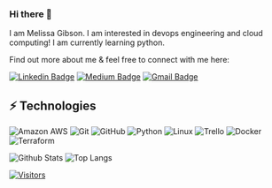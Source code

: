 <!-- LUIT GitHub Profile Template -->

<!-- Keep "Hi there" or replace it with a greeting of your own! -->

### Hi there 👋
I am Melissa Gibson. I am interested in devops engineering and cloud computing! I am currently learning python.

Find out more about me & feel free to connect with me here:

<!-- Replace the fields below with the information requested. Remember to remove the encapsulating <> characters. For spaces in names, use %20 (e.g. Broadus%20Palmer) -->

[![Linkedin Badge](https://img.shields.io/badge/-Melissa20%Gibson-blue?style=flat-square&logo=Linkedin&logoColor=white&link=https://https://www.linkedin.com/in/melissa-gibson-5688a2235/)](https://https://www.linkedin.com/in/melissa-gibson-5688a2235/)
[![Medium Badge](https://img.shields.io/badge/Melissa%20Gibson-12100E?style=flat-square&logo=medium&logoColor=white&link=https://medium.com/@melissgibson)](https://medium.com/@melissgibson)
[![Gmail Badge](https://img.shields.io/badge/-melcassidy45@gmail.com-c14438?style=flat-square&logo=Gmail&logoColor=white&link=mailto:melcassidy45@gmail.com)](mailto:melcassidy45@gmail.com)

## ⚡ Technologies

<!-- Check out the Badges folder for more badges -->

![Amazon AWS](https://img.shields.io/badge/Amazon%20AWS-232F3E?style=flat-square&logo=amazon-aws)
![Git](https://img.shields.io/badge/-Git-black?style=flat-square&logo=git)
![GitHub](https://img.shields.io/badge/-GitHub-181717?style=flat-square&logo=github)
![Python](https://img.shields.io/badge/-Python-black?style=flat-square&logo=Python)
![Linux](https://img.shields.io/badge/Linux-FCC624?style=flat-square&logo=linux&logoColor=black)
![Trello](https://img.shields.io/badge/Trello-%23026AA7.svg?style=flat-square&logo=Trello&logoColor=white)
![Docker](https://img.shields.io/badge/docker-%230db7ed.svg?style=for-the-badge&logo=docker&logoColor=white)
![Terraform](https://img.shields.io/badge/terraform-%235835CC.svg?style=for-the-badge&logo=terraform&logoColor=white)

<!-- Replace the fields below with the information requested. Remember to remove the encapsulating <> characters. -->

![Github Stats](https://github-readme-stats.vercel.app/api?username=melisgibson&count_private=true&show_icons=true&include_all_commits=true)
![Top Langs](https://github-readme-stats.vercel.app/api/top-langs/?username=melisgibson&hide=TeX&layout=compact)


[![Visitors](https://api.visitorbadge.io/api/visitors?path=melisgibson%2Fmelisgibson&label=VISITORS&countColor=%23263759)](https://visitorbadge.io/status?path=melisgibson%2Fmelisgibson)

